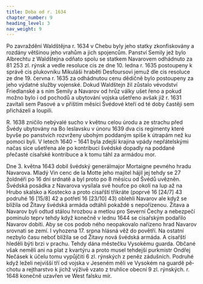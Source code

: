 ```yaml
---
title: Doba od r. 1634
chapter_number: 9
heading_level: 3
nav_weight: 9
---
```




Po zavraždění Waldštějna r. 1634 v Chebu byly jeho statky zkonfiskovány a rozdány většinou jeho
vrahům a jich spojencům. Panství Semily jež bylo Albrechtu z Waldštejna odňato spolu se statkem
Navarovem odhádnuto za 81 253 zl. rýnsk a vedle resoluce cis ze dne 10. ledna r. 1635 postoupeny
k správě cis plukovníku Mikuláši hraběti Desfoursovi jemuž dle cis resoluce ze dne 19. června
r. 1635 za odhádnutou cenu dědičně bylo postoupeny za jeho výdatné služby vojenské.
Dokud Waldštejn žil zůstalo vévodství Friedlanské a s ním Semily a Navarov od hrůz války ušet­
řeno a pokud možno bylo i od pochodů a ubytování vojska ušetřeno avšak již r. 1631 zavítali sem
Pasové a v příštím měsíci Švédové kteří od té doby častěji sem přicházeli a loupili.


R. 1638 zničilo nebývalé sucho v květnu celou úrodu a ze strachu před Švédy ubytovány na Bo­
leslavsku v únoru 1639 dva cis regimenty které byvše po panstvích rozvrženy ubohým poddaným
spíše k útrapám než ku pomoci byli. V letech 1640 – 1641 byla zdejší krajina vpády nepřátelskými
načas sice ušetřena ale po kontribuci švédské dopadly na poddané přečasté císařské kontribuce
a k tomu táhl za armádou mor.

Dne 3. května 1643 dobil švédský generálmajor Mortaigne pevného hradu Navarova. Mladý Vin­
cenc de la Motte jeho majitel hájil jej tehdy se 27 žoldnéři po 16 dní srdnatě a byl proto po 8 měsícu
od Švédů uvězněn. Švédská posádka z Navarova vysílala své houfce po okolí na lup až na Hrubo­
skalsko a Kostecko a proto cisařští třikráte (poprvé 16 [24/7] 43 podruhé 16 [15/8] 42 a potřetí 16 [23/10] 43)
oblehli Navarov ale když se blížila od Žitavy švédská armáda odtáhli pokaždé s nepořízenou.
Žitava a Navarov byli odtud stálou hrozbou a metlou pro Severní Čechy a nebezpečí pomi­nulo
teprv tehdy když konečně v lednu 1644 se cisařským podařilo Navarov dobíti. Aby se cos podob­
ného neopakovalo nařízeno hrad Navarov srovnati se zemí. I vyhozena 17. srpna hlásná věž do
povětří.
Na ostatní nezbylo času neboť blížila se od Žitavy nová švédská armáda. A cisařští hleděli býti
brzi v prachu. Tehdy dána městečku Vysokému guarda. Občané však neměli ani na plat z kvartýru
a proto musel tehdejší purkmistr Ondřej Nečásek k účelu tomu vypůjčiti 6 zl. rýnských z peněz
zádušních. Podruhé když leželi nejvišší tří od vojska v Jeseném měli ve Vysokém na guardě pě­chotu
a rejtharstvo k jichž výživě vzato z truhlice obecní 9 zl. rýnských. r. 1648 konečně uzavřen ve West­
falsku mír.
